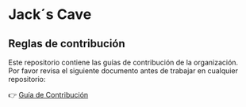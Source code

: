 # Jack´s Cave

## Reglas de contribución

Este repositorio contiene las guías de contribución de la organización.  
Por favor revisa el siguiente documento antes de trabajar en cualquier repositorio:

👉 [Guía de Contribución](../CONTRIBUTING.md)
